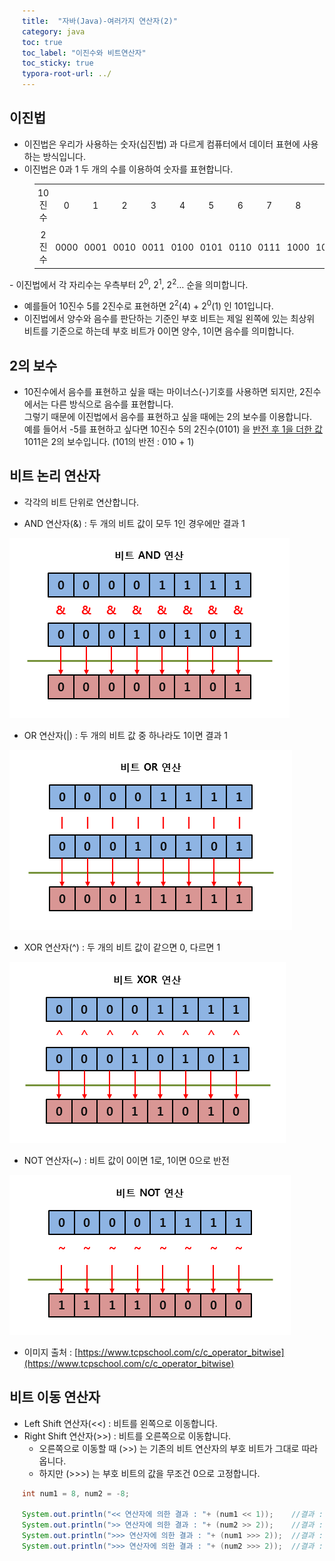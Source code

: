 ```yaml
---
title:  "자바(Java)-여러가지 연산자(2)"
category: java
toc: true
toc_label: "이진수와 비트연산자"
toc_sticky: true
typora-root-url: ../
---
```






## 이진법

- 이진법은 우리가 사용하는 숫자(십진법) 과 다르게 컴퓨터에서 데이터 표현에 사용하는 방식입니다.
- 이진법은 0과 1 두 개의 수를 이용하여 숫자를 표현합니다.


<style>
    /* 기본 스타일 (데스크톱 화면) */
    div {
        margin-left: 20px;
        padding-left: 20px;
    }

    table {
        text-align: center;
    }

    th, td {
        padding: 5px;
    }

    tr {
        height: 20px;
    }

    /* 모바일 화면을 위한 미디어 쿼리 */
    @media screen and (max-width: 768px) {
        div {
            margin-left: 0;
            padding-left: 0;
        }

        table {
            width: 100%; /* 테이블을 화면 너비에 맞게 확장 */
        }

        th, td {
            padding: 2px; /* 셀 패딩 축소 */
        }

        tr {
            height: auto; /* 행 높이 자동으로 조정 */
        }
    }
</style>


<div>
    <table>
        <tr>
            <td>10진수</td>
            <td>0</td>
            <td>1</td>
            <td>2</td>
            <td>3</td>
            <td>4</td>
            <td>5</td>
            <td>6</td>
            <td>7</td>
            <td>8</td>
            <td>9</td>
            <td>10</td>
        </tr>
        <tr>
            <td>2진수</td>
            <td>0000</td>
            <td>0001</td>
            <td>0010</td>
            <td>0011</td>
            <td>0100</td>
            <td>0101</td>
            <td>0110</td>
            <td>0111</td>
            <td>1000</td>
            <td>1001</td>
            <td>1010</td>
        </tr>
    </table>
</div>
- 이진법에서 각 자리수는 우측부터 2<sup>0</sup>, 2<sup>1</sup>, 2<sup>2</sup>… 순을 의미합니다.


- 예를들어 10진수 5를 2진수로 표현하면 2<sup>2</sup>(4) + 2<sup>0</sup>(1) 인 101입니다.
- 이진법에서 양수와 음수를 판단하는 기준인 부호 비트는 제일 왼쪽에 있는 최상위 비트를 기준으로 하는데 부호 비트가 0이면 양수, 1이면 음수를 의미합니다. 





## 2의 보수

- 10진수에서 음수를 표현하고 싶을 때는 마이너스(-)기호를 사용하면 되지만, 2진수에서는 다른 방식으로 음수를 표현합니다. <br>그렇기 때문에 이진법에서 음수를 표현하고 싶을 때에는 2의 보수를 이용합니다.<br>예를 들어서 -5를 표현하고 싶다면 10진수 5의 2진수(0101) 을 <u>반전 후 1을 더한 값</u> 1011은 2의 보수입니다. (101의 반전 : 010 + 1)





## 비트 논리 연산자

- 각각의 비트 단위로 연산합니다.

- AND 연산자(&) : 두 개의 비트 값이 모두 1인 경우에만 결과 1 

![bit_and](/images/2023-11-02-004/bit_and.png)

- OR 연산자(\|) : 두 개의 비트 값 중 하나라도 1이면 결과 1

![bit_or](/images/2023-11-02-004/bit_or.png)

- XOR 연산자(^) : 두 개의 비트 값이 같으면 0, 다르면 1 

![bit_xor](/images/2023-11-02-004/bit_xor.png)

- NOT 연산자(\~) : 비트 값이 0이면 1로, 1이면 0으로 반전

![bit_not](/images/2023-11-02-004/bit_not.png)



- 이미지 출처 : [https://www.tcpschool.com/c/c_operator_bitwise](https://www.tcpschool.com/c/c_operator_bitwise)





## 비트 이동 연산자

- Left Shift 연산자(\<\<) : 비트를 왼쪽으로 이동합니다.
- Right Shift 연산자(\>\>) : 비트를 오른쪽으로 이동합니다.
  - 오른쪽으로 이동할 때 (\>\>) 는 기존의 비트 연산자의 부호 비트가 그대로 따라옵니다.
  - 하지만 (\>\>\>) 는 부호 비트의 값을 무조건 0으로 고정합니다. 

```java
int num1 = 8, num2 = -8;

System.out.println("<< 연산자에 의한 결과 : "+ (num1 << 1));	//결과 : 16 (곱셈 : num1 * 2^1)
System.out.println(">> 연산자에 의한 결과 : "+ (num2 >> 2));	//결과 : -2 (나눗셈 : num2 / 2^2)
System.out.println(">>> 연산자에 의한 결과 : "+ (num1 >>> 2));	//결과 : 2
System.out.println(">>> 연산자에 의한 결과 : "+ (num2 >>> 2));	//결과 : 1073741822
```

